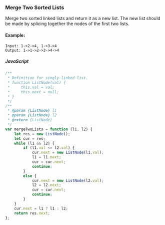 ### Merge Two Sorted Lists

Merge two sorted linked lists and return it as a new list. The new list should be made by splicing together the nodes of the first two lists.

#### Example:

```
Input: 1->2->4, 1->3->4
Output: 1->1->2->3->4->4
```


##### JavaScript

```JavaScript
/**
 * Definition for singly-linked list.
 * function ListNode(val) {
 *     this.val = val;
 *     this.next = null;
 * }
 */
/**
 * @param {ListNode} l1
 * @param {ListNode} l2
 * @return {ListNode}
 */
var mergeTwoLists = function (l1, l2) {
    let res = new ListNode();
    let cur = res;
    while (l1 && l2) {
        if (l1.val <= l2.val) {
            cur.next = new ListNode(l1.val);
            l1 = l1.next;
            cur = cur.next;
            continue;
        }
        else {
            cur.next = new ListNode(l2.val);
            l2 = l2.next;
            cur = cur.next;
            continue;
        }
    }
    cur.next = l1 ? l1 : l2;
    return res.next;
};
```